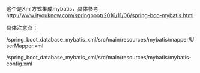 这个是Xml方式集成mybatis，具体参考http://www.ityouknow.com/springboot/2016/11/06/spring-boo-mybatis.html

具体注意点：

/spring_boot_database_mybatis_xml/src/main/resources/mybatis/mapper/UserMapper.xml

/spring_boot_database_mybatis_xml/src/main/resources/mybatis/mybatis-config.xml
